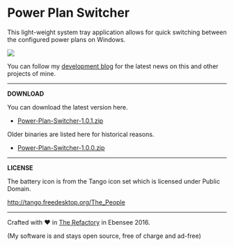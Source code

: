 # Power Plan Switcher

This light-weight system tray application allows for quick switching between the configured power plans on Windows.

![](http://therefactory.bplaced.net/data/powerplanswitcher2.gif)

You can follow my <a href="http://goo.gl/KvKHze">development blog</a> for the latest news on this and other projects of mine.

***

**DOWNLOAD**

You can download the latest version here.

* [Power-Plan-Switcher-1.0.1.zip](https://github.com/frittatenbank/powerplanswitcher/blob/master/PowerPlanSwitcher/Publish/Power-Plan-Switcher-1.0.1.zip?raw=true)

Older binaries are listed here for historical reasons.

* [Power-Plan-Switcher-1.0.0.zip](https://github.com/frittatenbank/powerplanswitcher/blob/master/PowerPlanSwitcher/Publish/Power-Plan-Switcher-1.0.0.zip?raw=true)

***

**LICENSE**

The battery icon is from the Tango icon set which is licensed under Public Domain.

http://tango.freedesktop.org/The_People

***

Crafted with &hearts; in <a href="http://goo.gl/KvKHze">The Refactory</a> in Ebensee 2016.

(My software is and stays open source, free of charge and ad-free)
